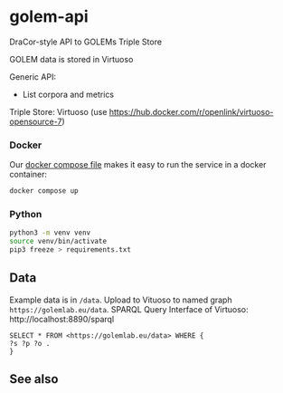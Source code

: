 # golem-api

DraCor-style API to GOLEMs Triple Store

GOLEM data is stored in Virtuoso

Generic API:

* List corpora and metrics

Triple Store: Virtuoso (use https://hub.docker.com/r/openlink/virtuoso-opensource-7)

### Docker

Our [docker compose file](compose.yaml) makes it easy to run the service in a
docker container:

```sh
docker compose up
```


### Python

```sh
python3 -m venv venv
source venv/bin/activate
pip3 freeze > requirements.txt
```

## Data
Example data is in `/data`. Upload to Vituoso to named graph `https://golemlab.eu/data`. 
SPARQL Query Interface of Virtuoso: http://localhost:8890/sparql

```
SELECT * FROM <https://golemlab.eu/data> WHERE {
?s ?p ?o .
}
```

## See also

